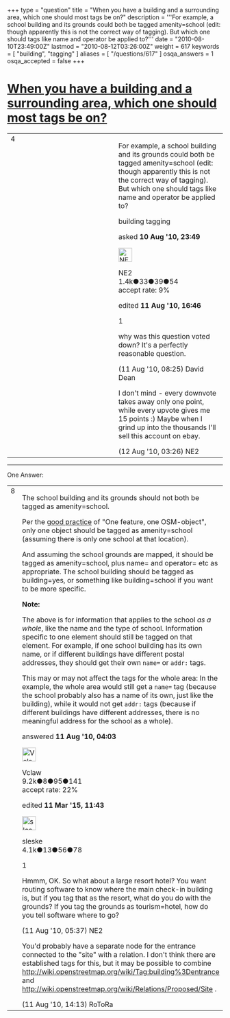 +++
type = "question"
title = "When you have a building and a surrounding area, which one should most tags be on?"
description = '''For example, a school building and its grounds could both be tagged amenity=school (edit: though apparently this is not the correct way of tagging). But which one should tags like name and operator be applied to?'''
date = "2010-08-10T23:49:00Z"
lastmod = "2010-08-12T03:26:00Z"
weight = 617
keywords = [ "building", "tagging" ]
aliases = [ "/questions/617" ]
osqa_answers = 1
osqa_accepted = false
+++

<div class="headNormal">

# [When you have a building and a surrounding area, which one should most tags be on?](/questions/617/when-you-have-a-building-and-a-surrounding-area-which-one-should-most-tags-be-on)

</div>

<div id="main-body">

<div id="askform">

<table id="question-table" style="width:100%;">
<colgroup>
<col style="width: 50%" />
<col style="width: 50%" />
</colgroup>
<tbody>
<tr>
<td style="width: 30px; vertical-align: top"><div class="vote-buttons">
<span id="post-617-upvote" class="ajax-command post-vote up" rel="nofollow" title="I like this post (click again to cancel)"> </span>
<div id="post-617-score" class="post-score" title="current number of votes">
4
</div>
<span id="post-617-downvote" class="ajax-command post-vote down" rel="nofollow" title="I dont like this post (click again to cancel)"> </span> <span id="favorite-mark" class="ajax-command favorite-mark" rel="nofollow" title="mark/unmark this question as favorite (click again to cancel)"> </span>
<div id="favorite-count" class="favorite-count">
&#10;</div>
</div></td>
<td><div id="item-right">
<div class="question-body">
<p>For example, a school building and its grounds could both be tagged amenity=school (edit: though apparently this is not the correct way of tagging). But which one should tags like name and operator be applied to?</p>
</div>
<div id="question-tags" class="tags-container tags">
<span class="post-tag tag-link-building" rel="tag" title="see questions tagged &#39;building&#39;">building</span> <span class="post-tag tag-link-tagging" rel="tag" title="see questions tagged &#39;tagging&#39;">tagging</span>
</div>
<div id="question-controls" class="post-controls">
&#10;</div>
<div class="post-update-info-container">
<div class="post-update-info post-update-info-user">
<p>asked <strong>10 Aug '10, 23:49</strong></p>
<img src="https://secure.gravatar.com/avatar/0c334b9f230e39c1e73a2b0322a23fb3?s=32&amp;d=identicon&amp;r=g" class="gravatar" width="32" height="32" alt="NE2&#39;s gravatar image" />
<p><span>NE2</span><br />
<span class="score" title="1359 reputation points"><span>1.4k</span></span><span title="33 badges"><span class="badge1">●</span><span class="badgecount">33</span></span><span title="39 badges"><span class="silver">●</span><span class="badgecount">39</span></span><span title="54 badges"><span class="bronze">●</span><span class="badgecount">54</span></span><br />
<span class="accept_rate" title="Rate of the user&#39;s accepted answers">accept rate:</span> <span title="NE2 has one accepted answer">9%</span></p>
</div>
<div class="post-update-info post-update-info-edited">
<p><span> edited <strong>11 Aug '10, 16:46</strong> </span></p>
</div>
</div>
<div id="comments-container-617" class="comments-container">
<span id="626"></span>
<div id="comment-626" class="comment">
<div id="post-626-score" class="comment-score">
1
</div>
<div class="comment-text">
<p>why was this question voted down? It's a perfectly reasonable question.</p>
</div>
<div id="comment-626-info" class="comment-info">
<span class="comment-age">(11 Aug '10, 08:25)</span> <span class="comment-user userinfo">David Dean</span>
</div>
</div>
<span id="638"></span>
<div id="comment-638" class="comment">
<div id="post-638-score" class="comment-score">
&#10;</div>
<div class="comment-text">
<p>I don't mind - every downvote takes away only one point, while every upvote gives me 15 points :) Maybe when I grind up into the thousands I'll sell this account on ebay.</p>
</div>
<div id="comment-638-info" class="comment-info">
<span class="comment-age">(12 Aug '10, 03:26)</span> <span class="comment-user userinfo">NE2</span>
</div>
</div>
</div>
<div id="comment-tools-617" class="comment-tools">
&#10;</div>
<div class="clear">
&#10;</div>
<div id="comment-617-form-container" class="comment-form-container">
&#10;</div>
<div class="clear">
&#10;</div>
</div></td>
</tr>
</tbody>
</table>

------------------------------------------------------------------------

<div class="tabBar">

<span id="sort-top"></span>

<div class="headQuestions">

One Answer:

</div>

</div>

<span id="622"></span>

<div id="answer-container-622" class="answer">

<table style="width:100%;">
<colgroup>
<col style="width: 50%" />
<col style="width: 50%" />
</colgroup>
<tbody>
<tr>
<td style="width: 30px; vertical-align: top"><div class="vote-buttons">
<span id="post-622-upvote" class="ajax-command post-vote up" rel="nofollow" title="I like this post (click again to cancel)"> </span>
<div id="post-622-score" class="post-score" title="current number of votes">
8
</div>
<span id="post-622-downvote" class="ajax-command post-vote down" rel="nofollow" title="I dont like this post (click again to cancel)"> </span>
</div></td>
<td><div class="item-right">
<div class="answer-body">
<p>The school building and its grounds should not both be tagged as amenity=school.</p>
<p>Per the <a href="http://wiki.openstreetmap.org/wiki/Good_practice">good practice</a> of "One feature, one OSM-object", only one object should be tagged as amenity=school (assuming there is only one school at that location).</p>
<p>And assuming the school grounds are mapped, it should be tagged as amenity=school, plus name= and operator= etc as appropriate. The school building should be tagged as building=yes, or something like building=school if you want to be more specific.</p>
<p><strong>Note:</strong></p>
<p>The above is for information that applies to the school <em>as a whole</em>, like the name and the type of school. Information specific to one element should still be tagged on that element. For example, if one school building has its own name, or if different buildings have different postal addresses, they should get their own <code>name=</code> or <code>addr:</code> tags.</p>
<p>This may or may not affect the tags for the whole area: In the example, the whole area would still get a <code>name=</code> tag (because the school probably also has a name of its own, just like the building), while it would not get <code>addr:</code> tags (because if different buildings have different addresses, there is no meaningful address for the school as a whole).</p>
</div>
<div class="answer-controls post-controls">
&#10;</div>
<div class="post-update-info-container">
<div class="post-update-info post-update-info-user">
<p>answered <strong>11 Aug '10, 04:03</strong></p>
<img src="https://secure.gravatar.com/avatar/aa505c046b1c010e997a7849c6f3dbbe?s=32&amp;d=identicon&amp;r=g" class="gravatar" width="32" height="32" alt="Vclaw&#39;s gravatar image" />
<p><span>Vclaw</span><br />
<span class="score" title="9217 reputation points"><span>9.2k</span></span><span title="8 badges"><span class="badge1">●</span><span class="badgecount">8</span></span><span title="95 badges"><span class="silver">●</span><span class="badgecount">95</span></span><span title="141 badges"><span class="bronze">●</span><span class="badgecount">141</span></span><br />
<span class="accept_rate" title="Rate of the user&#39;s accepted answers">accept rate:</span> <span title="Vclaw has 41 accepted answers">22%</span></p>
</div>
<div class="post-update-info post-update-info-edited">
<p><span> edited <strong>11 Mar '15, 11:43</strong> </span></p>
<img src="https://secure.gravatar.com/avatar/6c2dd6a39d3f38f1bb47a8c1fe8325e2?s=32&amp;d=identicon&amp;r=g" class="gravatar" width="32" height="32" alt="sleske&#39;s gravatar image" />
<p><span>sleske</span><br />
<span class="score" title="4090 reputation points"><span>4.1k</span></span><span title="13 badges"><span class="badge1">●</span><span class="badgecount">13</span></span><span title="56 badges"><span class="silver">●</span><span class="badgecount">56</span></span><span title="78 badges"><span class="bronze">●</span><span class="badgecount">78</span></span></p>
</div>
</div>
<div id="comments-container-622" class="comments-container">
<span id="623"></span>
<div id="comment-623" class="comment">
<div id="post-623-score" class="comment-score">
1
</div>
<div class="comment-text">
<p>Hmmm, OK. So what about a large resort hotel? You want routing software to know where the main check-in building is, but if you tag that as the resort, what do you do with the grounds? If you tag the grounds as tourism=hotel, how do you tell software where to go?</p>
</div>
<div id="comment-623-info" class="comment-info">
<span class="comment-age">(11 Aug '10, 05:37)</span> <span class="comment-user userinfo">NE2</span>
</div>
</div>
<span id="630"></span>
<div id="comment-630" class="comment">
<div id="post-630-score" class="comment-score">
&#10;</div>
<div class="comment-text">
<p>You'd probably have a separate node for the entrance connected to the "site" with a relation. I don't think there are established tags for this, but it may be possible to combine <a href="http://wiki.openstreetmap.org/wiki/Tag:building%3Dentrance">http://wiki.openstreetmap.org/wiki/Tag:building%3Dentrance</a> and <a href="http://wiki.openstreetmap.org/wiki/Relations/Proposed/Site">http://wiki.openstreetmap.org/wiki/Relations/Proposed/Site</a> .</p>
</div>
<div id="comment-630-info" class="comment-info">
<span class="comment-age">(11 Aug '10, 14:13)</span> <span class="comment-user userinfo">RoToRa</span>
</div>
</div>
</div>
<div id="comment-tools-622" class="comment-tools">
&#10;</div>
<div class="clear">
&#10;</div>
<div id="comment-622-form-container" class="comment-form-container">
&#10;</div>
<div class="clear">
&#10;</div>
</div></td>
</tr>
</tbody>
</table>

</div>

<div class="paginator-container-left">

</div>

</div>

</div>

